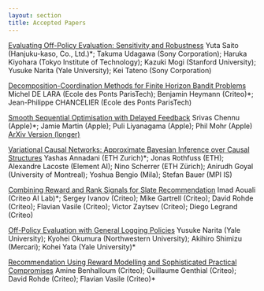 ```yaml
---
layout: section
title: Accepted Papers
---
```


[Evaluating Off-Policy Evaluation: Sensitivity and Robustness](https://bcirwis2021.github.io/Evaluating.pdf) Yuta Saito (Hanjuku-kaso, Co., Ltd.)*; Takuma Udagawa (Sony Corporation); Haruka Kiyohara (Tokyo Institute of Technology); Kazuki Mogi (Stanford University); Yusuke Narita (Yale University); Kei Tateno (Sony Corporation)

[Decomposition-Coordination Methods for Finite Horizon Bandit Problems](https://bcirwis2021.github.io/Decomp.pdf) Michel DE LARA (Ecole des Ponts ParisTech); Benjamin Heymann (Criteo)*; Jean-Philippe CHANCELIER (Ecole des Ponts ParisTech)

[Smooth Sequential Optimisation with Delayed Feedback](https://bcirwis2021.github.io/Smooth.pdf) Srivas Chennu (Apple)*; Jamie Martin (Apple); Puli Liyanagama (Apple); Phil Mohr (Apple) [ArXiv Version (longer)](https://arxiv.org/abs/2106.11294)

[Variational Causal Networks: Approximate Bayesian Inference over Causal Structures](https://bcirwis2021.github.io/Variational.pdf) Yashas Annadani (ETH Zurich)*; Jonas Rothfuss (ETH); Alexandre Lacoste (Element AI); Nino Scherrer (ETH Zürich); Anirudh Goyal (University of Montreal); Yoshua Bengio (Mila); Stefan Bauer (MPI IS)

[Combining Reward and Rank Signals for Slate Recommendation](https://bcirwis2021.github.io/combining.pdf) Imad Aouali (Criteo AI Lab)*; Sergey Ivanov (Criteo); Mike Gartrell (Criteo); David Rohde (Criteo); Flavian Vasile (Criteo); Victor Zaytsev (Criteo); Diego Legrand (Criteo)

[Off-Policy Evaluation with General Logging Policies](https://bcirwis2021.github.io/Off_Policy.pdf) Yusuke Narita (Yale University); Kyohei Okumura (Northwestern University); Akihiro Shimizu (Mercari); Kohei Yata (Yale University)*

[Recommendation Using Reward Modelling and Sophisticated Practical Compromises](https://bcirwis2021.github.io/DeepR_approach.pdf) Amine Benhalloum (Criteo); Guillaume Genthial (Criteo); David Rohde (Criteo); Flavian Vasile (Criteo)*
